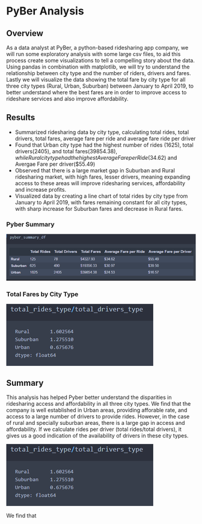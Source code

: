 # PyBer Analysis

## Overview
As a data analyst at PyBer, a python-based ridesharing app company, we will run some exploratory analysis with some large csv files, to aid this process create some visualizations to tell a compelling story about the data. Using pandas in combination with matplotlib, we will try to understand the relationship between city type and the number of riders, drivers and fares. Lastly we will visualize the data showing the total fare by city type for all three city types (Rural, Urban, Suburban) between January to April 2019, to better understand where the best fares are in order to improve access to rideshare services and also improve affordability. 

## Results 
* Summarized ridesharing data by city type, calculating total rides, total drivers, total fares, average fare per ride and average fare ride per driver
* Found that Urban city type had the highest number of rides (1625), total drivers(2405), and total fares($39854.38), while Rural city type had the highest Average Fare per Ride($34.62) and Avergae Fare per driver($55.49)
* Observed that there is a large market gap in Suburban and Rural ridesharing market, with high fares, lesser drivers, meaning expanding access to these areas will improve ridesharing services, affordability and increase profits. 
* Visualized data by creating a line chart of total rides by city type from January to April 2019, with fares remaining constant for all city types, with sharp increase for Suburban fares and decrease in Rural fares. 

### Pyber Summary 
![This is a alt text.](analysis/Pyber_summary_df.PNG)

### Total Fares by City Type 
![This is a alt text.](analysis/rides_per_driver.PNG)

## Summary 
This analysis has helped Pyber better understand the disparities in ridesharing access and affordability in all three city types. We find that the company is well established in Urban areas, providing afforable rate, and access to a large number of drivers to provide rides. However, in the case of rural and specially suburban areas, there is a large gap in access and affordability. If we calculate rides per driver (total rides/total drivers), it gives us a good indication of the availability of drivers in these city types.

![This is a alt text.](analysis/rides_per_driver.PNG)

We find that 
